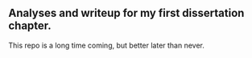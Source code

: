 ## Analyses and writeup for my first dissertation chapter. 

This repo is a long time coming, but better later than never.